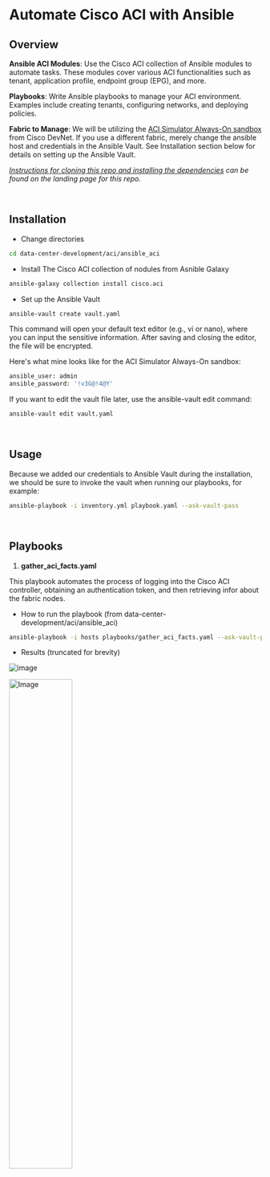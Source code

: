 # Automate Cisco ACI with Ansible

## Overview

**Ansible ACI Modules**: Use the Cisco ACI collection of Ansible modules to automate tasks. These modules cover various ACI functionalities such as tenant, application profile, endpoint group (EPG), and more.

**Playbooks**: Write Ansible playbooks to manage your ACI environment. Examples include creating tenants, configuring networks, and deploying policies.

**Fabric to Manage**: We will be utilizing the [ACI Simulator Always-On sandbox](https://devnetsandbox.cisco.com/DevNet/catalog/Open-NX-OS-Programmability_open-nx-os) from Cisco DevNet. If you use a different fabric, merely change the ansible host and credentials in the Ansible Vault. See Installation section below for details on setting up the Ansible Vault.


*[Instructions for cloning this repo and installing the dependencies](https://github.com/xanderstevenson/data-center-development/blob/main/README.md) can be found on the landing page for this repo.*

<br>

## Installation


- Change directories

```bash
cd data-center-development/aci/ansible_aci
```


- Install The Cisco ACI collection of nodules from Asnible Galaxy

```bash
ansible-galaxy collection install cisco.aci
```


- Set up the Ansible Vault

```bash
ansible-vault create vault.yaml
```

This command will open your default text editor (e.g., vi or nano), where you can input the sensitive information. After saving and closing the editor, the file will be encrypted.

Here's what mine looks like for the ACI Simulator Always-On sandbox:

```bash
ansible_user: admin
ansible_password: '!v3G@!4@Y'

```

If you want to edit the vault file later, use the ansible-vault edit command:

```bash
ansible-vault edit vault.yaml
```


<br>

## Usage

Because we added our credentials to Ansible Vault during the installation, we should be sure to invoke the vault when running our playbooks, for example:

```bash
ansible-playbook -i inventory.yml playbook.yaml --ask-vault-pass
```

<br>

## Playbooks

1. **gather_aci_facts.yaml**

This playbook automates the process of logging into the Cisco ACI controller, obtaining an authentication token, and then retrieving infor about the fabric nodes.

- How to run the playbook (from data-center-development/aci/ansible_aci)

```bash
ansible-playbook -i hosts playbooks/gather_aci_facts.yaml --ask-vault-pass
```

- Results (truncated for brevity)

![image](https://github.com/user-attachments/assets/a49ef5ca-ec0f-458f-9070-c316bba38626)

<img src="https://github.com/user-attachments/assets/a49ef5ca-ec0f-458f-9070-c316bba38626" alt="Image" width="50%">
